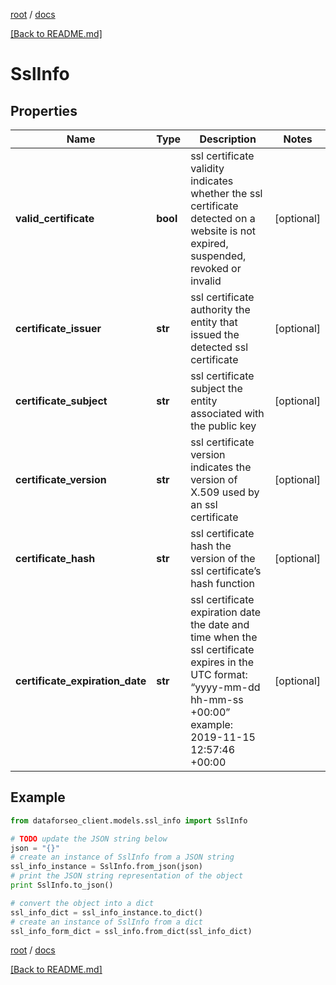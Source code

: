 [root](./../ "root") / [docs](./ "docs")

[[Back to README.md]](./../README.md "[Back to README.md]")

# SslInfo

## Properties

Name | Type | Description | Notes
------------ | ------------- | ------------- | -------------
**valid_certificate** | **bool** | ssl certificate validity indicates whether the ssl certificate detected on a website is not expired, suspended, revoked or invalid | [optional]
**certificate_issuer** | **str** | ssl certificate authority the entity that issued the detected ssl certificate | [optional]
**certificate_subject** | **str** | ssl certificate subject the entity associated with the public key | [optional]
**certificate_version** | **str** | ssl certificate version indicates the version of X.509 used by an ssl certificate | [optional]
**certificate_hash** | **str** | ssl certificate hash the version of the ssl certificate’s hash function | [optional]
**certificate_expiration_date** | **str** | ssl certificate expiration date the date and time when the ssl certificate expires in the UTC format: “yyyy-mm-dd hh-mm-ss +00:00” example: 2019-11-15 12:57:46 +00:00 | [optional]

## Example

```python
from dataforseo_client.models.ssl_info import SslInfo

# TODO update the JSON string below
json = "{}"
# create an instance of SslInfo from a JSON string
ssl_info_instance = SslInfo.from_json(json)
# print the JSON string representation of the object
print SslInfo.to_json()

# convert the object into a dict
ssl_info_dict = ssl_info_instance.to_dict()
# create an instance of SslInfo from a dict
ssl_info_form_dict = ssl_info.from_dict(ssl_info_dict)
```

  

[root](./../ "root") / [docs](./ "docs")

[[Back to README.md]](./../README.md "[Back to README.md]")